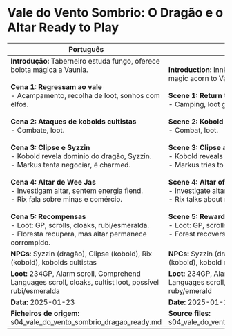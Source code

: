 # Vale do Vento Sombrio: O Dragão e o Altar  Ready to Play

| Português                                                                                                                                                                                                                                                                                                                                                                                                                                                                                                                                                                                                                        | English                                                                                                                                                                                                                                                                                                                                                                                                                                                                                                                                                                                                             |
| -------------------------------------------------------------------------------------------------------------------------------------------------------------------------------------------------------------------------------------------------------------------------------------------------------------------------------------------------------------------------------------------------------------------------------------------------------------------------------------------------------------------------------------------------------------------------------------------------------------------------------- | ------------------------------------------------------------------------------------------------------------------------------------------------------------------------------------------------------------------------------------------------------------------------------------------------------------------------------------------------------------------------------------------------------------------------------------------------------------------------------------------------------------------------------------------------------------------------------------------------------------------- |
| **Introdução:** Taberneiro estuda fungo, oferece bolota mágica a Vaunia.<br><br>**Cena 1: Regressam ao vale**<br>- Acampamento, recolha de loot, sonhos com elfos.<br><br>**Cena 2: Ataques de kobolds cultistas**<br>- Combate, loot.<br><br>**Cena 3: Clipse e Syzzin**<br>- Kobold revela domínio do dragão, Syzzin.<br>- Markus tenta negociar, é charmed.<br><br>**Cena 4: Altar de Wee Jas**<br>- Investigam altar, sentem energia fiend.<br>- Rix fala sobre minas e comércio.<br><br>**Cena 5: Recompensas**<br>- Loot: GP, scrolls, cloaks, rubi/esmeralda.<br>- Floresta recupera, mas altar permanece corrompido.<br> | **Introduction:** Innkeeper studies fungus, gives magic acorn to Vaunia.<br><br>**Scene 1: Return to the vale**<br>- Camping, loot gathering, dreams with elves.<br><br>**Scene 2: Kobold cultist attacks**<br>- Combat, loot.<br><br>**Scene 3: Clipse and Syzzin**<br>- Kobold reveals young dragon Syzzins rule.<br>- Markus tries to negotiate, is charmed.<br><br>**Scene 4: Altar of Wee Jas**<br>- Investigate altar, feel fiend energy.<br>- Rix talks about mines and trade.<br><br>**Scene 5: Rewards**<br>- Loot: GP, scrolls, cloaks, ruby/emerald.<br>- Forest recovers, altar remains corrupted.<br> |
| **NPCs:** Syzzin (dragão), Clipse (kobold), Rix (kobold), kobolds cultistas                                                                                                                                                                                                                                                                                                                                                                                                                                                                                                                                                      | **NPCs:** Syzzin (dragon), Clipse (kobold), Rix (kobold), kobold cultists                                                                                                                                                                                                                                                                                                                                                                                                                                                                                                                                           |
| **Loot:** 234GP, Alarm scroll, Comprehend Languages scroll, cloaks, cultist loot, possível rubi/esmeralda                                                                                                                                                                                                                                                                                                                                                                                                                                                                                                                        | **Loot:** 234GP, Alarm scroll, Comprehend Languages scroll, cloaks, cultist loot, possible ruby/emerald                                                                                                                                                                                                                                                                                                                                                                                                                                                                                                             |
| **Data:** 2025-01-23                                                                                                                                                                                                                                                                                                                                                                                                                                                                                                                                                                                                             | **Date:** 2025-01-23                                                                                                                                                                                                                                                                                                                                                                                                                                                                                                                                                                                                |
| **Ficheiros de origem:** s04_vale_do_vento_sombrio_dragao_ready.md                                                                                                                                                                                                                                                                                                                                                                                                                                                                                                                                                               | **Source files:** s04_vale_do_vento_sombrio_dragao_ready.md                                                                                                                                                                                                                                                                                                                                                                                                                                                                                                                                                         |



















